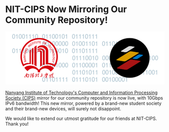 NIT-CIPS Now Mirroring Our Community Repository!
====

![Nanyang Institute of Technology-CIPS Mirror Now Live!](/special-issue/20230828/imgs/new-mirror-nit-cips.png)

[Nanyang Institute of Technology's Computer and Information Processing Society (CIPS)](https://mirror.nyist.edu.cn/) mirror for our community repository is now live, with 10Gbps IPv6 bandwidth! This new mirror, powered by a brand-new student society and their brand-new devices, will surely not disappoint.

We would like to extend our utmost gratitude for our friends at NIT-CIPS. Thank you!